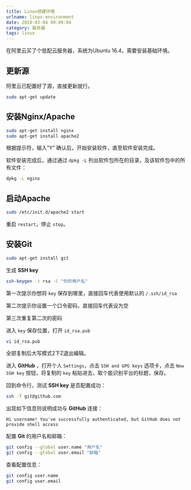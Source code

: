 ```yaml
---
title: Linux搭建环境
urlname: linux-environment
date: 2018-03-04 09:09:04
category: 服务器
tags: linux
---
```


在阿里云买了个低配云服务器，系统为Ubuntu 16.4，需要安装基础环境。

## 更新源
阿里云已配置好了源，直接更新就行。
```bash
sudo apt-get update
```
## 安装Nginx/Apache
```bash
sudo apt-get install nginx
sudo apt-get install apache2
```
根据提示符，输入“Y” 确认后，开始安装软件，直至软件安装完成。

软件安装完成后，通过通过 `dpkg -L` 列出软件包所在的目录，及该软件包中的所有文件：
```bash
dpkg -L nginx
```
<!-- more -->
## 启动Apache
```bash
sudo /etc/init.d/apache2 start
```
重启 `restart`，停止 `stop`。

## 安装Git
```bash
sudo apt-get install git
```
生成 **SSH key**
```bash
ssh-keygen -t rsa -C "你的用户名"
```
第一次提示你想将 `key` 保存到哪里，直接回车代表使用默认的 `/.ssh/id_rsa`

第二次提示你设置一个口令密码，直接回车代表设为空

第三次重复第二次的密码

进入 `key` 保存位置，打开 `id_rsa.pub` 
```bash
vi id_rsa.pub
```
全部复制后大写模式2下Z退出编辑。

进入 **GitHub** ，打开个人 `Settings`，点击 `SSH and GPG keys` 选项卡，点击 `New SSH key` 按钮，将复制的 `key` 粘贴进去，取个能识别平台的标题，保存。

回到命令行，测试 **SSH key** 是否配置成功：
```bash
ssh -T git@github.com
```
出现如下信息则说明成功与 **GitHub** 连接：
```
Hi username! You've successfully authenticated, but GitHub does not provide shell access
```

配置 **Git** 的用户名和邮箱：
```bash
git config --global user.name "用户名"
git config --global user.email "邮箱"
```

查看配置信息：
```bash
git config user.name
git config user.email
```

